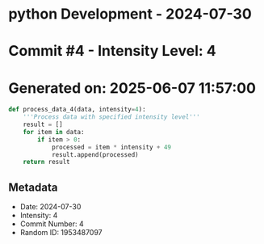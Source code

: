 ﻿# python Development - 2024-07-30
# Commit #4 - Intensity Level: 4
# Generated on: 2025-06-07 11:57:00
```python
def process_data_4(data, intensity=4):
    '''Process data with specified intensity level'''
    result = []
    for item in data:
        if item > 0:
            processed = item * intensity + 49
            result.append(processed)
    return result
```
## Metadata
- Date: 2024-07-30
- Intensity: 4
- Commit Number: 4
- Random ID: 1953487097
